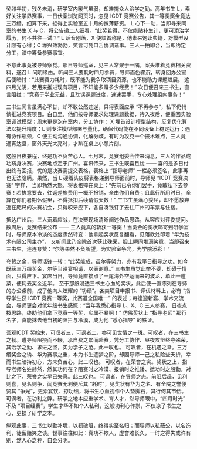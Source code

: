 癸卯年初，残冬未消，研学室内暖气虽弱，却难掩众人治学之勤。高年书生 L，素好关注学界赛事，一日伏案浏览网页时，忽见 ICDT 竞赛公告，其一等奖奖金竟达三万缗，细算下来，抵得上实验室五十月的微薄薪资。
L 心下一动，当即寻来同室的书生 X 与 C，将公告递二人细看。“此奖若得，不仅能贴补生计，更可添治学履历，何不共往一试？”
L 话音刚落，X 便颔首称是，他素来饱读典籍，对模型设计颇有心得；C 亦兴致勃勃，笑言可凭口舌协调诸事。三人一拍即合，当即约定分工，暗中筹备参赛事宜。

不意此事竟被导师察觉。那日导师巡室，见三人常聚于一隅，案头堆着竞赛相关资料，遂召 L 问明缘由。听闻三人要耗时四月参赛，导师面色骤沉，转身回办公室后便暗忖：“此赛费力耗时，既不能为我争取项目资源，也不能助力课题进展。
这四月光阴，若用来推进现有项目，不知能多赚多少经费！” 次日便召来三书生，直言阻拦：“竞赛于学业无益，且耽误课题进度，速速罢手，专心处理组内事务！”

三书生闻言虽满心不甘，却不敢公然违逆，只得表面应承 “不再参与”，私下仍悄悄推进竞赛项目。白日里，他们按导师要求处理课题数据，待入夜后，便重回实验室调试模型；周末更是泡在室内，分工协作：
X 埋首设计模型结构，反复优化算法以提升精度；L 则专注模型部署与量化，确保代码能在不同设备上稳定运行；遇有协作瓶颈，C 便主动沟通协调，化解分歧。有时为攻克一个技术难点，三人竟通宵达旦，窗外天光大亮时，才趴在桌上小憩片刻。

这般日夜兼程，终是功不负苦心人。七月末，竞赛组委会传来消息，三人的作品成功跻身决赛，决赛地点定于广州。喜讯传来，三书生既喜且忧 —— 喜的是多日付出终有回报，忧的是决赛需提交表格，表格上 “指导老师” 一栏必须签名，此事再也无法隐瞒。果然，当 L 硬着头皮将表格递到导师面前时，导师见 “ICDT 竞赛决赛” 字样，
当即勃然大怒，将表格摔在桌上：“先前已令你们罢手，竟敢私下去参赛！若执意要去，往返差旅费用一概不报销，全由你们自费；且此行所用时日，全算在你们暑期休假里，不得抵扣后续请假天数！” 三书生虽满心委屈，却不愿放弃近在咫尺的决赛机会，只得咬牙应下，各自凑钱订了去往广州的车票与住宿。

抵达广州后，三人沉着应战，在决赛现场清晰阐述作品思路，从容应对评委提问。数周后，竞赛结果公布 —— 三人竟真的斩获一等奖！当烫金的奖状邮寄到研学室时，导师原本冷淡的态度骤然转变：他拿起奖状反复翻看，见落款处印着 “华为技术有限公司主办”，
又听闻此乃全院首次获此殊荣，脸上瞬间堆满笑意，当即召来三书生，连连夸赞：“尔等果然不负所望，为实验室争光，为学院添彩！”

夸赞之余，导师话锋一转：“此奖能成，虽尔等努力，亦有我平日指导之功。如今既获三万缗奖金，尔等当设宴相请，以表谢意。” 三书生虽觉此举不妥，却碍于情面，只得应下。宴席当日，导师竟直接点了一尾海外空运而来的波龙，单此一道菜，便耗去奖金近半。
至于那纸浸透三书生心血的奖状，此后便一直陈列在导师的办公桌前，成了他向人炫耀的 “功绩”。各类项目申报书、评优材料上，必有 “指导学生获 ICDT 竞赛一等奖，此赛道全国唯一” 的表述；每逢迎新宴、学术交流会，导师更会对低年级书生感慨：“当年我悉心指导 L、X、C 三人参赛，
日夜点拨思路，终助他们拿下竞赛一等奖，实属不易啊！” 仿佛奖状上 “指导老师” 那行名字，真能抹去他当初的阻拦与冷漠，成为他 “悉心指导” 的铁证。

吾观ICDT 奖始末，可叹者三，可讽者二，亦可见世情之一斑。可叹者，在三书生之韧。遭导师阻挠而不辍，承自费之累而赴赛，凭分工协作、昼夜攻坚终夺殊荣，其治学之勤、求进之坚，实为学子之范。此一叹也。
可叹者，在机遇之幸。三万缗奖金之诱、华为赛事之重，本为书生逐梦之阶，却因导师一己之私险些夭折，幸而书生暗持初心，方未负苦心。此二叹也。
可叹者，在荣誉之实。奖状之上，指导老师名姓赫然，然其功何在？阻赛时之冷漠、报销时之推诿、邀功时之殷勤，对比之下，荣誉之实早已失真。此三叹也。
可讽者，在导师之态。前阻后趋，见利则喜，见名则争，闻竞赛无利便斥其 “耗时”，见奖状有华为之名、有全院之誉便赞其 “争光”，更索宴饮、掠功绩，将书生心血视作个人垫脚石，其行何其市侩。
可讽者，在功利之弊。研学之地本应重学术、育人才，然导师眼中，“四月时光” 不及 “项目经费”，学生才华不如个人私利，这般功利心作祟，不仅凉了书生之心，更损了研学之本。

纵观此事，三书生以勤补境，以韧破阻，终得实至名归；而导师以私蔽公，以名饰利，徒留贻笑之谈。世事往往如此：真功不欺人，虚誉难长久，一时之得失或许有别，然人心之秤，自会分明。
